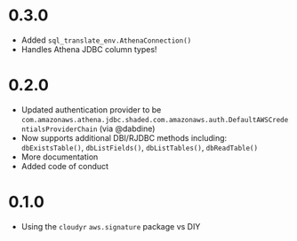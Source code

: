 0.3.0
=========

- Added `sql_translate_env.AthenaConnection()`
- Handles Athena JDBC column types!

0.2.0
=========

- Updated authentication provider to be `com.amazonaws.athena.jdbc.shaded.com.amazonaws.auth.DefaultAWSCredentialsProviderChain` (via @dabdine)
- Now supports additional DBI/RJDBC methods including: `dbExistsTable()`,
  `dbListFields()`, `dbListTables()`, `dbReadTable()`
- More documentation
- Added code of conduct

0.1.0 
=========

- Using the `cloudyr` `aws.signature` package vs DIY 